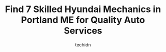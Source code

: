 ---
layout: ampstory
image: https://images.unsplash.com/photo-1619843810917-548e472b9055?ixlib=rb-4.0.3&ixid=MnwxMjA3fDB8MHxwaG90by1wYWdlfHx8fGVufDB8fHx8&auto=format&fit=crop&w=640&h=853&q=80
author: techidn
featured: false
description: When it comes to maintaining and repairing your vehicle in Portland ME, USA, you deserve nothing but the best. Thats why the 7 best Hyundai Mechanic in the area are here to offer their expe
title: Find 7 Skilled Hyundai Mechanics in Portland ME for Quality Auto Services
cover:
   title: Find 7 Skilled Hyundai Mechanics in Portland ME for Quality Auto Services
   subtitle: Rickpate
   background: https://images.unsplash.com/photo-1619843810917-548e472b9055?ixlib=rb-4.0.3&ixid=MnwxMjA3fDB8MHxwaG90by1wYWdlfHx8fGVufDB8fHx8&auto=format&fit=crop&w=640&h=853&q=80

pages: 
 - layout: thirds
   top: <h1>#1 Maine Auto Service</h1>
   bottom: "<p>First off I never write reviews, but the service here was so terrible I had to create an account to leave this. I went in for an inspection and the extremely rude and unf</p>"
   background: https://www.knot35.com/toplist/wp-content/uploads/2023/06/best-hyundai-mechanic-1-in-portland-me-1685835060.jpeg
   backgroundblur: true
 - layout: thirds
   top: <h1>#2 Parry Motors</h1>
   bottom: "<p>202 Warren Ave Suite 600, Portland, ME 04103, United States</p>"
   background: https://www.knot35.com/toplist/wp-content/uploads/2023/06/best-hyundai-mechanic-2-in-portland-me-1685835060.jpeg
   cta:
      link: https://www.knot35.com/toplist/find-7-skilled-hyundai-mechanics-in-portland-me-for-quality-auto-services/
      text: Find 7 Skilled Hyundai Mechanics in Portland ME for Quality Auto Services
 - layout: thirds
   top: <h1>#3 Hamilton Service Station Inc</h1>
   bottom: "<p>205 Park Ave, Portland, ME 04102, United States</p>"
   background: https://www.knot35.com/toplist/wp-content/uploads/2023/06/best-hyundai-mechanic-3-in-portland-me-1685835061.jpeg
   cta:
      link: https://www.knot35.com/toplist/find-7-skilled-hyundai-mechanics-in-portland-me-for-quality-auto-services/
      text: Find 7 Skilled Hyundai Mechanics in Portland ME for Quality Auto Services
 - layout: thirds
   top: <h1>#4 Cumberland Avenue Garage</h1>
   bottom: "<p>122 Cumberland Ave, Portland, ME 04101, United States</p>"
   background: https://images.unsplash.com/photo-1567360425618-1594206637d2?ixlib=rb-4.0.3&ixid=MnwxMjA3fDB8MHxwaG90by1wYWdlfHx8fGVufDB8fHx8&auto=format&fit=crop&w=640&h=853&q=80
   cta:
      link: https://www.knot35.com/toplist/find-7-skilled-hyundai-mechanics-in-portland-me-for-quality-auto-services/
      text: Find 7 Skilled Hyundai Mechanics in Portland ME for Quality Auto Services
 - layout: thirds
   top: <h1>#5 Phils Foreign Auto</h1>
   bottom: "<p>15c Adams St, South Portland, ME 04106, United States</p>"
   background: https://images.unsplash.com/photo-1618005182384-a83a8bd57fbe?ixlib=rb-4.0.3&ixid=MnwxMjA3fDB8MHxwaG90by1wYWdlfHx8fGVufDB8fHx8&auto=format&fit=crop&w=640&h=853&q=80
   cta:
      link: https://www.knot35.com/toplist/find-7-skilled-hyundai-mechanics-in-portland-me-for-quality-auto-services/
      text: Find 7 Skilled Hyundai Mechanics in Portland ME for Quality Auto Services
 - layout: thirds
   top: <h1>#6 Harmons Rick Automotive Service & Repair</h1>
   bottom: "<p>31 Morrill St, Portland, ME 04103, United States</p>"
   background: https://images.unsplash.com/photo-1527066579998-dbbae57f45ce?ixlib=rb-4.0.3&ixid=MnwxMjA3fDB8MHxwaG90by1wYWdlfHx8fGVufDB8fHx8&auto=format&fit=crop&w=640&h=853&q=80
   cta:
      link: https://www.knot35.com/toplist/find-7-skilled-hyundai-mechanics-in-portland-me-for-quality-auto-services/
      text: Find 7 Skilled Hyundai Mechanics in Portland ME for Quality Auto Services
 - layout: thirds
   top: <h1>#7 Auto Care LLC</h1>
   bottom: "<p>1041 Ocean Ave, Portland, ME 04103, United States</p>"
   background: https://images.unsplash.com/photo-1534312527009-56c7016453e6?ixlib=rb-4.0.3&ixid=MnwxMjA3fDB8MHxwaG90by1wYWdlfHx8fGVufDB8fHx8&auto=format&fit=crop&w=640&h=853&q=80
   cta:
      link: https://www.knot35.com/toplist/find-7-skilled-hyundai-mechanics-in-portland-me-for-quality-auto-services/
      text: Find 7 Skilled Hyundai Mechanics in Portland ME for Quality Auto Services
 - layout: thirds
   middle: Continue reading...
   background: https://images.unsplash.com/photo-1609083590460-7b8cc0ca65f8?ixlib=rb-4.0.3&ixid=MnwxMjA3fDB8MHxwaG90by1wYWdlfHx8fGVufDB8fHx8&auto=format&fit=crop&w=640&h=853&q=80
   cta:
      link: https://www.knot35.com/toplist/find-7-skilled-hyundai-mechanics-in-portland-me-for-quality-auto-services/
      text: Find 7 Skilled Hyundai Mechanics in Portland ME for Quality Auto Services
      
---